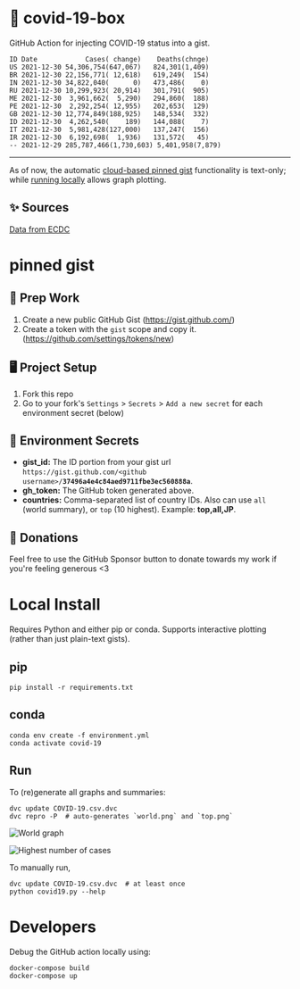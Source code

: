 # 🏥 covid-19-box

GitHub Action for injecting COVID-19 status into a gist.

```
ID Date            Cases( change)    Deaths(chnge)
US 2021-12-30 54,306,754(647,067)   824,301(1,409)
BR 2021-12-30 22,156,771( 12,618)   619,249(  154)
IN 2021-12-30 34,822,040(      0)   473,486(    0)
RU 2021-12-30 10,299,923( 20,914)   301,791(  905)
ME 2021-12-30  3,961,662(  5,290)   294,860(  188)
PE 2021-12-30  2,292,254( 12,955)   202,653(  129)
GB 2021-12-30 12,774,849(188,925)   148,534(  332)
ID 2021-12-30  4,262,540(    189)   144,088(    7)
IT 2021-12-30  5,981,428(127,000)   137,247(  156)
IR 2021-12-30  6,192,698(  1,936)   131,572(   45)
-- 2021-12-29 285,787,466(1,730,603) 5,401,958(7,879)
```

---

As of now, the automatic [cloud-based pinned gist](#pinned-gist) functionality is text-only;
while [running locally](#local-install) allows graph plotting.

## ✨ Sources

[Data from ECDC](https://www.ecdc.europa.eu/en/publications-data/download-todays-data-geographic-distribution-covid-19-cases-worldwide)

# pinned gist

## 🎒 Prep Work
1. Create a new public GitHub Gist (https://gist.github.com/)
1. Create a token with the `gist` scope and copy it. (https://github.com/settings/tokens/new)

## 🖥 Project Setup
1. Fork this repo
1. Go to your fork's `Settings` > `Secrets` > `Add a new secret` for each environment secret (below)

## 🤫 Environment Secrets
- **gist_id:** The ID portion from your gist url `https://gist.github.com/<github username>/`**`37496a4e4c84aed9711fbe3ec560888a`**.
- **gh_token:** The GitHub token generated above.
- **countries:** Comma-separated list of country IDs. Also can use `all` (world summary), or `top` (10 highest). Example: **top,all,JP**.

## 💸 Donations

Feel free to use the GitHub Sponsor button to donate towards my work if you're feeling generous <3

# Local Install

Requires Python and either pip or conda. Supports interactive plotting (rather than just plain-text gists).

## pip

```
pip install -r requirements.txt
```

## conda

```
conda env create -f environment.yml
conda activate covid-19
```

## Run

To (re)generate all graphs and summaries:

```
dvc update COVID-19.csv.dvc
dvc repro -P  # auto-generates `world.png` and `top.png`
```

![World graph](world.png)

![Highest number of cases](top.png)

To manually run,

```
dvc update COVID-19.csv.dvc  # at least once
python covid19.py --help
```

# Developers

Debug the GitHub action locally using:

```
docker-compose build
docker-compose up
```
